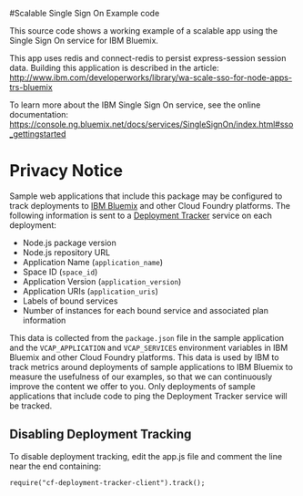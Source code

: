 #Scalable Single Sign On Example code

This source code shows a working example of a scalable app using the Single Sign On service for IBM Bluemix.

This app uses redis and connect-redis to persist express-session session data. Building this application is described in the article:
http://www.ibm.com/developerworks/library/wa-scale-sso-for-node-apps-trs-bluemix

To learn more about the IBM Single Sign On service, see the online documentation: https://console.ng.bluemix.net/docs/services/SingleSignOn/index.html#sso_gettingstarted

# Privacy Notice

Sample web applications that include this package may be configured to track deployments to [IBM Bluemix](https://www.bluemix.net/) and other Cloud Foundry platforms. The following information is sent to a [Deployment Tracker](https://github.com/IBM-Bluemix/cf-deployment-tracker-service) service on each deployment:

* Node.js package version
* Node.js repository URL
* Application Name (`application_name`)
* Space ID (`space_id`)
* Application Version (`application_version`)
* Application URIs (`application_uris`)
* Labels of bound services
* Number of instances for each bound service and associated plan information

This data is collected from the `package.json` file in the sample application and the `VCAP_APPLICATION` and `VCAP_SERVICES` environment variables in IBM Bluemix and other Cloud Foundry platforms. This data is used by IBM to track metrics around deployments of sample applications to IBM Bluemix to measure the usefulness of our examples, so that we can continuously improve the content we offer to you. Only deployments of sample applications that include code to ping the Deployment Tracker service will be tracked.

## Disabling Deployment Tracking

To disable deployment tracking, edit the app.js file and comment the line near the end containing:
   ```
   require("cf-deployment-tracker-client").track();
   ```
